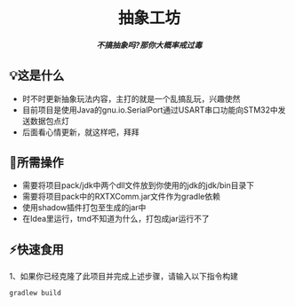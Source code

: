 <div align="center">
    <h1>抽象工坊</h1>
    <h5>不搞抽象吗?那你大概率戒过毒</h5>
</div>

## 💡这是什么

- 时不时更新抽象玩法内容，主打的就是一个乱搞乱玩，兴趣使然
- 目前项目是使用Java的gnu.io.SerialPort通过USART串口功能向STM32中发送数据包点灯
- 后面看心情更新，就这样吧，拜拜

## 📖所需操作

- 需要将项目pack/jdk中两个dll文件放到你使用的jdk的jdk/bin目录下
- 需要将项目pack中的RXTXComm.jar文件作为gradle依赖
- 使用shadow插件打包至生成的jar中
- 在Idea里运行，tmd不知道为什么，打包成jar运行不了

## ⚡快速食用

1、如果你已经克隆了此项目并完成上述步骤，请输入以下指令构建

```shell
gradlew build
```
